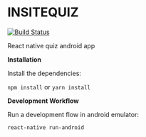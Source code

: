 # INSITEQUIZ
[![Build Status](https://travis-ci.org/INSITEQUIZ/INSITEQUIZ.svg?branch=develop)](https://travis-ci.org/INSITEQUIZ/INSITEQUIZ)

React native quiz android app

**Installation**

Install the dependencies:

`npm install` or `yarn install`

**Development Workflow**

Run a development flow in android emulator:

`react-native run-android`

